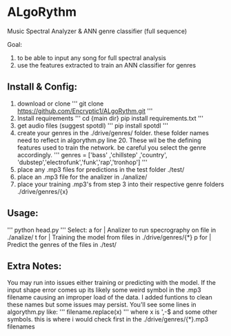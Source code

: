 # ALgoRythm
Music Spectral Analyzer &amp; ANN genre classifier (full sequence)

Goal:
  1. to be able to input any song for full spectral analysis
  2. use the features extracted to train an ANN classifier for genres 
  
Install & Config:
---------------------------------------------------------------------------------------------------------------------
  1. download or clone
  '''
  git clone https://github.com/Encryptic1/ALgoRythm.git
  '''
  2. Install requirements
  '''
  cd {main dir}
  pip install requirements.txt
  '''
  3. get audio files (suggest spotdl)
  '''
  pip install spotdl
  '''
  4. create your genres in the ./drive/genres/ folder. these folder names need to reflect in algorythm.py line 20. 
  These wil be the defining features used to train the network. be careful you select the genre accordingly.
  '''
  genres = ['bass' ,'chillstep' ,'country', 'dubstep','electrofunk','funk','rap','tronhop']
  '''
  5. place any .mp3 files for predictions in the test folder ./test/
  6. place an .mp3 file for the analizer in ./analize/
  7. place your training  .mp3's from step 3 into their respective genre folders ./drive/genres/{x}

Usage:
---------------------------------------------------------------------------------------------------------------------
  '''
  python head.py
  '''
  Select:
    a for | Analizer to run specrography on file in ./analize/
    t for | Training the model from files in ./drive/genres/{*}
    p for | Predict the genres of the files in ./test/

Extra Notes:
---------------------------------------------------------------------------------------------------------------------
You may run into issues either training or predicting with the model. If the input shape error comes up its likely some weird symbol in the
.mp3 filename causing an improper load of the data. I added funtions to clean these names but some issues may persist.
You'll see some lines in algorythm.py like:
'''
filename.replace(x)
'''
where x is ',-$ and some other symbols. this is where i would check first in the ./drive/genres/{*}.mp3 filenames
